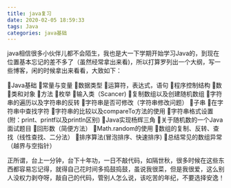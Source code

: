 ```yaml
---
title: java复习
date: 2020-02-05 18:59:33
tags: Java
categories: java基础
---
```

java相信很多小伙伴儿都不会陌生，我也是大一下学期开始学习Java的，到现在位置基本忘记的差不多了（虽然经常拿出来看)，所以打算罗列出一个大纲，写一些博客，闲的时候拿出来看看，大致如下：

🌂Java基础
🌂常量与变量
🌂数据类型
🌂运算符，表达式，语句
🌂程序控制结构
🌂数
🌂类和对象
🌂方法
🌂枚举
🌂输入类（Scancer)
🌂复制数组以及创建随机数组
🌂字符串的遍历以及字符串的反转
🌂字符串是否可修改（字符串修改问题）
🌂子串
🌂在字符串中查找字符
🌂字符串的比较以及compareTo方法的使用
🌂字符串格式设置(附：print、printf以及println区别)
🌂Java实现杨辉三角
🌂关于随机数的一个Java面试题目
🌂回形数（简便方法）
🌂Math.random的使用
🌂数组的复制、反转、查找（线性查找、二分法）
🌂排序算法(冒泡排序、快速排序)
🌂总结常见的数组异常（越界与空指针）

正所谓，台上一分钟，台下十年功，一日不敲代码，如隔世秋，很多时候在这些东西都容易忘记得，就得自己花时间多捣鼓捣鼓，虽说我很菜，但是我很爱，这么别人没权力剥夺呀，敲自己的代码，管别人怎么说，该吃苦的年纪，不要选择安逸！